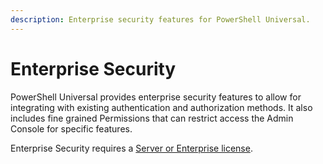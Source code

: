 ```yaml
---
description: Enterprise security features for PowerShell Universal.
---
```


# Enterprise Security

PowerShell Universal provides enterprise security features to allow for integrating with existing authentication and authorization methods. It also includes fine grained Permissions that can restrict access the Admin Console for specific features.&#x20;

Enterprise Security requires a [Server or Enterprise license](https://ironmansoftware.com/pricing/powershell-universal).&#x20;
